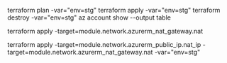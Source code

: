 terraform plan -var="env=stg"
terraform apply -var="env=stg"
terraform destroy -var="env=stg"
az account show --output table

terraform apply -target=module.network.azurerm_nat_gateway.nat

terraform apply -target=module.network.azurerm_public_ip.nat_ip -target=module.network.azurerm_nat_gateway.nat -var="env=stg"